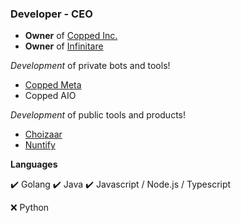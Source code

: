### Developer - CEO
- **Owner** of [Copped Inc.](https://github.com/copped-inc)
- **Owner** of [Infinitare](https://github.com/infinitare)



_Development_ of private bots and tools!
- [Copped Meta](https://twitter.com/coppedmeta)
- Copped AIO

_Development_ of public tools and products!
- [Choizaar](https://choizaar.com)
- [Nuntify](https://nuntify.com)

__Languages__

✔️ Golang
✔️ Java
✔️ Javascript / Node.js / Typescript

❌ Python
